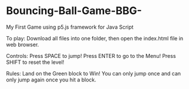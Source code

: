 # Bouncing-Ball-Game-BBG-
My First Game using p5.js framework for Java Script

To play:
Download all files into one folder, then
open the index.html file in web browser.

Controls:
Press SPACE to jump!
Press ENTER to go to the Menu!
Press SHIFT to reset the level!

Rules:
Land on the Green block to Win!
You can only jump once and can only jump again once you hit a block.

